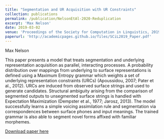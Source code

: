 ```yaml
---
title: "Segmentation and UR Acquisition with UR Constraints"
collection: publications
permalink: /publication/NelsonEtAl-2020-Reduplication
excerpt: 'Max Nelson'
date: 2019-03-02
venue: 'Proceedings of the Society for Computation in Linguistics, 2019'
paperurl: 'http://academicpages.github.io/files/SCiL2019_Paper.pdf'
---
```

Max Nelson     

This paper presents a model that treats segmentation and underlying representation acquisition as parallel, interacting processes. A probability distribution over mappings from underlying to surface representations is defined using a Maximum Entropy grammar which weights a set of underlying representation constraints (URCs) (Apoussidou, 2007; Pater et al., 2012). URCs are induced from observed surface strings and used to generate candidates. Structural ambiguity arising from the comparison of segmented outputs to unsegmented surface strings is handled with Expectation Maximization (Dempster et al., 1977; Jarosz, 2013). The model successfully learns a simple voicing assimilation rule and segmentation via correspondences between surface phones and input meanings. The trained grammar is also able to segment novel forms affixed with familiar morphemes.

[Download paper here](http://academicpages.github.io/files/SCiL2019_Paper.pdf)
